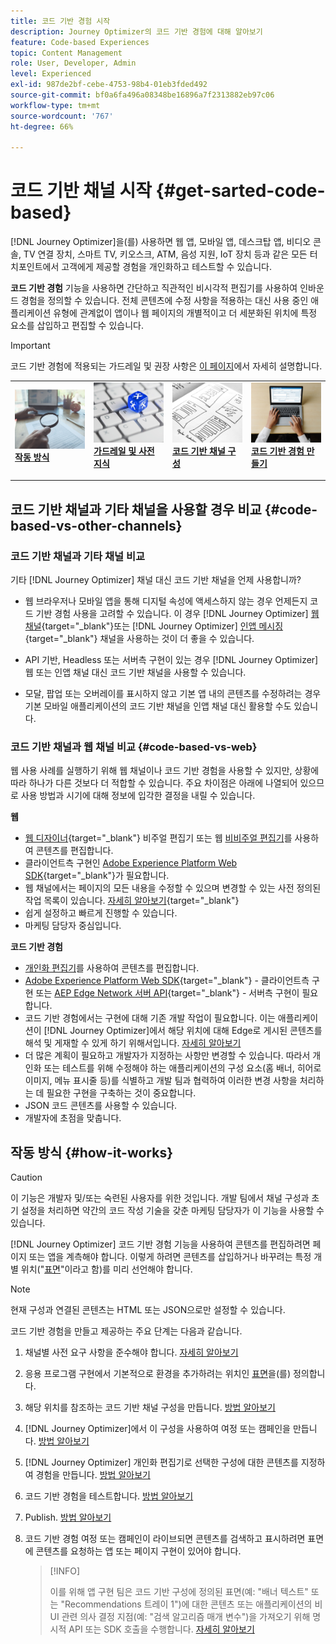 ```yaml
---
title: 코드 기반 경험 시작
description: Journey Optimizer의 코드 기반 경험에 대해 알아보기
feature: Code-based Experiences
topic: Content Management
role: User, Developer, Admin
level: Experienced
exl-id: 987de2bf-cebe-4753-98b4-01eb3fded492
source-git-commit: bf0a6fa496a08348be16896a7f2313882eb97c06
workflow-type: tm+mt
source-wordcount: '767'
ht-degree: 66%

---
```


# 코드 기반 채널 시작 {#get-sarted-code-based}

[!DNL Journey Optimizer]을(를) 사용하면 웹 앱, 모바일 앱, 데스크탑 앱, 비디오 콘솔, TV 연결 장치, 스마트 TV, 키오스크, ATM, 음성 지원, IoT 장치 등과 같은 모든 터치포인트에서 고객에게 제공할 경험을 개인화하고 테스트할 수 있습니다.

**코드 기반 경험** 기능을 사용하면 간단하고 직관적인 비시각적 편집기를 사용하여 인바운드 경험을 정의할 수 있습니다. 전체 콘텐츠에 수정 사항을 적용하는 대신 사용 중인 애플리케이션 유형에 관계없이 앱이나 웹 페이지의 개별적이고 더 세분화된 위치에 특정 요소를 삽입하고 편집할 수 있습니다.

<!--[!DNL Journey Optimizer] allows you to compose and deliver content on any inbound device in a developer-focused workflow. You can leverage all the personalization capabilities, and preview what will be published. The content can be static (images, text, JSON, HTML) or dynamic (offers, decisions, recommendations). You can also insert custom content actions in your omni-channel journeys.-->

>[!IMPORTANT]
>
>코드 기반 경험에 적용되는 가드레일 및 권장 사항은 [이 페이지](code-based-prerequisites.md)에서 자세히 설명합니다.


<!--Discover the detailed steps to create a code-based campaign in this video.-->

<table style="table-layout:fixed"><tr style="border: 0;">
<td>
<a href="#how-it-works">
<img alt="리드" src="../assets/do-not-localize/privacy-audit.jpeg">
</a>
<div><a href="#how-it-works"><strong>작동 방식</strong>
</div>
<p>
</td>
<td>
<a href="code-based-prerequisites.md">
<img alt="유효성 검사" src="../assets/do-not-localize/web-prerequisites.jpg">
</a>
<div>
<a href="code-based-prerequisites.md"><strong>가드레일 및 사전 지식</strong></a>
</div>
<p>
</td>
<td>
<a href="code-based-configuration.md">
<img alt="유효성 검사" src="../assets/do-not-localize/web-design.jpg">
</a>
<div>
<a href="code-based-implementation-samples.md"><strong>코드 기반 채널 구성</strong></a>
</div>
<p>
</td>
<td>
<a href="create-code-based.md#create-code-based-campaign">
<img alt="드물게" src="../assets/do-not-localize/web-create.jpg">
</a>
<div>
<a href="create-code-based.md#create-code-based-campaign"><strong>코드 기반 경험 만들기</strong></a>
</div>
<p></td>
</tr></table>

<!--[Learn how to create a code-based campaign in this video](#video)-->

## 코드 기반 채널과 기타 채널을 사용할 경우 비교 {#code-based-vs-other-channels}

### 코드 기반 채널과 기타 채널 비교

기타 [!DNL Journey Optimizer] 채널 대신 코드 기반 채널을 언제 사용합니까?

* 웹 브라우저나 모바일 앱을 통해 디지털 속성에 액세스하지 않는 경우 언제든지 코드 기반 경험 사용을 고려할 수 있습니다. 이 경우 [!DNL Journey Optimizer] [웹 채널](../web/get-started-web.md){target="_blank"}또는 [!DNL Journey Optimizer] [인앱 메시징](../in-app/get-started-in-app.md){target="_blank"} 채널을 사용하는 것이 더 좋을 수 있습니다.

<!--* You can use the code-based channel as an alternative to the [!DNL Journey Optimizer] web channel if your website cannot be loaded into the [web designer](../web/web-visual-editor.md){target="_blank"} visual editor or if you cannot use the [browser extension](../web/web-prerequisites.md#visual-authoring-prerequisites){target="_blank"} that powers visual authoring for web channel.-->

* API 기반, Headless 또는 서버측 구현이 있는 경우 [!DNL Journey Optimizer] 웹 또는 인앱 채널 대신 코드 기반 채널을 사용할 수 있습니다.

* 모달, 팝업 또는 오버레이를 표시하지 않고 기본 앱 내의 콘텐츠를 수정하려는 경우 기본 모바일 애플리케이션의 코드 기반 채널을 인앱 채널 대신 활용할 수도 있습니다.

### 코드 기반 채널과 웹 채널 비교 {#code-based-vs-web}

웹 사용 사례를 실행하기 위해 웹 채널이나 코드 기반 경험을 사용할 수 있지만, 상황에 따라 하나가 다른 것보다 더 적합할 수 있습니다. 주요 차이점은 아래에 나열되어 있으므로 사용 방법과 시기에 대해 정보에 입각한 결정을 내릴 수 있습니다.

**웹**

* [웹 디자이너](../web/web-visual-editor.md){target="_blank"} 비주얼 편집기 또는 웹 [비비주얼 편집기](../web/web-non-visual-editor.md)를 사용하여 콘텐츠를 편집합니다.
* 클라이언트측 구현인 [Adobe Experience Platform Web SDK](https://experienceleague.adobe.com/docs/platform-learn/implement-web-sdk/overview.html?lang=ko-KR){target="_blank"}가 필요합니다.
  <!--* You need the [Adobe Experience Cloud Visual Editing Helper](https://chrome.google.com/webstore/detail/adobe-experience-cloud-vi/kgmjjkfjacffaebgpkpcllakjifppnca){target="_blank"} extension installed on your web browser. [Learn more](../web/web-prerequisites.md){target="_blank"}-->
* 웹 채널에서는 페이지의 모든 내용을 수정할 수 있으며 변경할 수 있는 사전 정의된 작업 목록이 있습니다. [자세히 알아보기](../web/web-visual-editor.md){target="_blank"}
* 쉽게 설정하고 빠르게 진행할 수 있습니다.
* 마케팅 담당자 중심입니다.

**코드 기반 경험**

* [개인화 편집기](create-code-based.md#edit-code)를 사용하여 콘텐츠를 편집합니다.
* [Adobe Experience Platform Web SDK](https://experienceleague.adobe.com/docs/platform-learn/implement-web-sdk/overview.html?lang=ko-KR){target="_blank"} - 클라이언트측 구현 또는 [AEP Edge Network 서버 API](https://experienceleague.adobe.com/docs/experience-platform/edge-network-server-api/data-collection/interactive-data-collection.html){target="_blank"} - 서버측 구현이 필요합니다.
* 코드 기반 경험에서는 구현에 대해 기존 개발 작업이 필요합니다. 이는 애플리케이션이 [!DNL Journey Optimizer]에서 해당 위치에 대해 Edge로 게시된 콘텐츠를 해석 및 게재할 수 있게 하기 위해서입니다. [자세히 알아보기](code-based-surface.md)
* 더 많은 계획이 필요하고 개발자가 지정하는 사항만 변경할 수 있습니다. 따라서 개인화 또는 테스트를 위해 수정해야 하는 애플리케이션의 구성 요소(홈 배너, 히어로 이미지, 메뉴 표시줄 등)를 식별하고 개발 팀과 협력하여 이러한 변경 사항을 처리하는 데 필요한 구현을 구축하는 것이 중요합니다.
* JSON 코드 콘텐츠를 사용할 수 있습니다.
* 개발자에 초점을 맞춥니다.

## 작동 방식 {#how-it-works}

>[!CAUTION]
>
>이 기능은 개발자 및/또는 숙련된 사용자를 위한 것입니다. 개발 팀에서 채널 구성과 초기 설정을 처리하면 약간의 코드 작성 기술을 갖춘 마케팅 담당자가 이 기능을 사용할 수 있습니다.

[!DNL Journey Optimizer] 코드 기반 경험 기능을 사용하여 콘텐츠를 편집하려면 페이지 또는 앱을 계측해야 합니다. 이렇게 하려면 콘텐츠를 삽입하거나 바꾸려는 특정 개별 위치(&quot;[표면](code-based-surface.md)&quot;이라고 함)를 미리 선언해야 합니다.

>[!NOTE]
>
>현재 구성과 연결된 콘텐츠는 HTML 또는 JSON으로만 설정할 수 있습니다. 

코드 기반 경험을 만들고 제공하는 주요 단계는 다음과 같습니다.

1. 채널별 사전 요구 사항을 준수해야 합니다. [자세히 알아보기](code-based-prerequisites.md)

1. 응용 프로그램 구현에서 기본적으로 환경을 추가하려는 위치인 [표면](code-based-surface.md#surface-definition)을(를) 정의합니다.

1. 해당 위치를 참조하는 코드 기반 채널 구성을 만듭니다. [방법 알아보기](code-based-configuration.md#create-code-based-configuration)

1. [!DNL Journey Optimizer]에서 이 구성을 사용하여 여정 또는 캠페인을 만듭니다. [방법 알아보기](create-code-based.md#create-code-based-campaign)

1. [!DNL Journey Optimizer] 개인화 편집기로 선택한 구성에 대한 콘텐츠를 지정하여 경험을 만듭니다. [방법 알아보기](create-code-based.md#edit-code)

1. 코드 기반 경험을 테스트합니다. [방법 알아보기](test-code-based.md)

1. Publish. [방법 알아보기](publish-code-based.md)

1. 코드 기반 경험 여정 또는 캠페인이 라이브되면 콘텐츠를 검색하고 표시하려면 표면에 콘텐츠를 요청하는 앱 또는 페이지 구현이 있어야 합니다.

   >[!INFO]
   >
   >이를 위해 앱 구현 팀은 코드 기반 구성에 정의된 표면(예: &quot;배너 텍스트&quot; 또는 &quot;Recommendations 트레이 1&quot;)에 대한 콘텐츠 또는 애플리케이션의 비 UI 관련 의사 결정 지점(예: &quot;검색 알고리즘 매개 변수&quot;)을 가져오기 위해 명시적 API 또는 SDK 호출을 수행합니다. <!--In this case, the implementation team is responsible for rendering or otherwise interpreting and acting on the returned content.--> [자세히 알아보기](code-based-implementation-samples.md)



